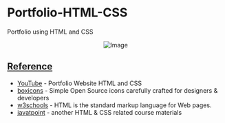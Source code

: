 # Portfolio-HTML-CSS
Portfolio using HTML and CSS

<p align="center">
  <img src="https://github.com/af4092/Portfolio-HTML-CSS/assets/24220136/b728773b-b1d5-4500-a175-39adf6580b44" alt="Image">
</p>

## [Reference]()

- [YouTube](https://youtu.be/jfV6IYW64JM) - Portfolio Website HTML and CSS
- [boxicons](https://boxicons.com/) - Simple Open Source icons carefully crafted for designers & developers
- [w3schools](https://www.w3schools.com/html/default.asp) - HTML is the standard markup language for Web pages.
- [javatpoint](https://www.javatpoint.com/html-tutorial) - another HTML & CSS related course materials
